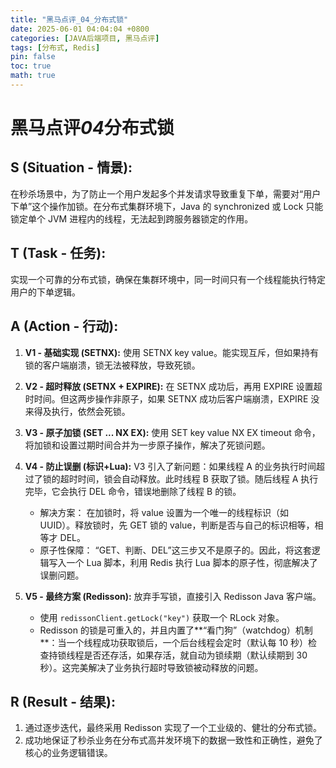 ```yaml
---
title: "黑马点评_04_分布式锁"
date: 2025-06-01 04:04:04 +0800
categories: [JAVA后端项目, 黑马点评]
tags: [分布式, Redis]
pin: false
toc: true
math: true
---
```


# 黑马点评*04*分布式锁

## S (Situation - 情景):

在秒杀场景中，为了防止一个用户发起多个并发请求导致重复下单，需要对“用户下单”这个操作加锁。在分布式集群环境下，Java 的 synchronized 或 Lock 只能锁定单个 JVM 进程内的线程，无法起到跨服务器锁定的作用。

## T (Task - 任务):

实现一个可靠的分布式锁，确保在集群环境中，同一时间只有一个线程能执行特定用户的下单逻辑。

## A (Action - 行动):

1. **V1 - 基础实现 (SETNX):** 使用 SETNX key value。能实现互斥，但如果持有锁的客户端崩溃，锁无法被释放，导致死锁。
2. **V2 - 超时释放 (SETNX + EXPIRE):** 在 SETNX 成功后，再用 EXPIRE 设置超时时间。但这两步操作非原子，如果 SETNX 成功后客户端崩溃，EXPIRE 没来得及执行，依然会死锁。
3. **V3 - 原子加锁 (SET ... NX EX):** 使用 SET key value NX EX timeout 命令，将加锁和设置过期时间合并为一步原子操作，解决了死锁问题。
4. **V4 - 防止误删 (标识+Lua):** V3 引入了新问题：如果线程 A 的业务执行时间超过了锁的超时时间，锁会自动释放。此时线程 B 获取了锁。随后线程 A 执行完毕，它会执行 DEL 命令，错误地删除了线程 B 的锁。

   - 解决方案： 在加锁时，将 value 设置为一个唯一的线程标识（如 UUID）。释放锁时，先 GET 锁的 value，判断是否与自己的标识相等，相等才 DEL。
   - 原子性保障： “GET、判断、DEL”这三步又不是原子的。因此，将这套逻辑写入一个 Lua 脚本，利用 Redis 执行 Lua 脚本的原子性，彻底解决了误删问题。

5. **V5 - 最终方案 (Redisson):** 放弃手写锁，直接引入 Redisson Java 客户端。

   - 使用 `redissonClient.getLock("key")` 获取一个 RLock 对象。
   - Redisson 的锁是可重入的，并且内置了**“看门狗”（watchdog）机制**：当一个线程成功获取锁后，一个后台线程会定时（默认每 10 秒）检查持锁线程是否还存活，如果存活，就自动为锁续期（默认续期到 30 秒）。这完美解决了业务执行超时导致锁被动释放的问题。

## R (Result - 结果):

1. 通过逐步迭代，最终采用 Redisson 实现了一个工业级的、健壮的分布式锁。
2. 成功地保证了秒杀业务在分布式高并发环境下的数据一致性和正确性，避免了核心的业务逻辑错误。
